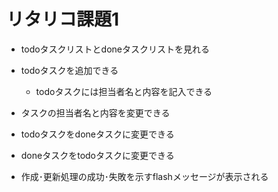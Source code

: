 # リタリコ課題1

* todoタスクリストとdoneタスクリストを見れる

* todoタスクを追加できる
  * todoタスクには担当者名と内容を記入できる

* タスクの担当者名と内容を変更できる

* todoタスクをdoneタスクに変更できる

* doneタスクをtodoタスクに変更できる

* 作成･更新処理の成功･失敗を示すflashメッセージが表示される
